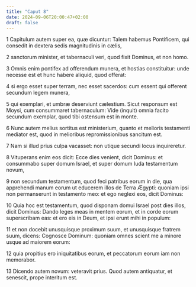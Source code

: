 ```yaml
---
title: "Caput 8"
date: 2024-09-06T20:00:47+02:00
draft: false
---
```



1 Capitulum autem super ea, quæ dicuntur: Talem habemus Pontificem, qui consedit in dextera sedis magnitudinis in cælis,

2 sanctorum minister, et tabernaculi veri, quod fixit Dominus, et non homo.

3 Omnis enim pontifex ad offerendum munera, et hostias constituitur: unde necesse est et hunc habere aliquid, quod offerat:

4 si ergo esset super terram, nec esset sacerdos: cum essent qui offerent secundum legem munera,

5 qui exemplari, et umbræ deserviunt cælestium. Sicut responsum est Moysi, cum consummaret tabernaculum: Vide (inquit) omnia facito secundum exemplar, quod tibi ostensum est in monte.

6 Nunc autem melius sortitus est ministerium, quanto et melioris testamenti mediator est, quod in melioribus repromissionibus sancitum est.

7 Nam si illud prius culpa vacasset: non utique secundi locus inquireretur.

8 Vituperans enim eos dicit: Ecce dies venient, dicit Dominus: et consummabo super domum Israel, et super domum Iuda testamentum novum,

9 non secundum testamentum, quod feci patribus eorum in die, qua apprehendi manum eorum ut educerem illos de Terra Ægypti: quoniam ipsi non permanserunt in testamento meo: et ego neglexi eos, dicit Dominus:

10 Quia hoc est testamentum, quod disponam domui Israel post dies illos, dicit Dominus: Dando leges meas in mentem eorum, et in corde eorum superscribam eas: et ero eis in Deum, et ipsi erunt mihi in populum:

11 et non docebit unusquisque proximum suum, et unusquisque fratrem suum, dicens: Cognosce Dominum: quoniam omnes scient me a minore usque ad maiorem eorum:

12 quia propitius ero iniquitatibus eorum, et peccatorum eorum iam non memorabor.

13 Dicendo autem novum: veteravit prius. Quod autem antiquatur, et senescit, prope interitum est.

